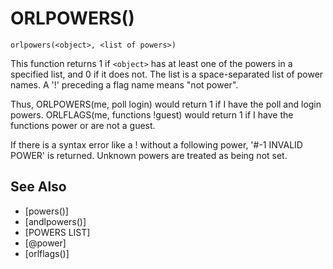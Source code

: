 # ORLPOWERS()
`orlpowers(<object>, <list of powers>)`

  This function returns 1 if `<object>` has at least one of the powers in a specified list, and 0 if it does not. The list is a space-separated list of power names. A '!' preceding a flag name means "not power".

  Thus, ORLPOWERS(me, poll login) would return 1 if I have the poll and login powers. ORLFLAGS(me, functions !guest) would return 1 if I have the functions power or are not a guest.

  If there is a syntax error like a ! without a following power, '#-1 INVALID POWER' is returned. Unknown powers are treated as being not set.


## See Also
- [powers()]
- [andlpowers()]
- [POWERS LIST]
- [@power]
- [orlflags()]

